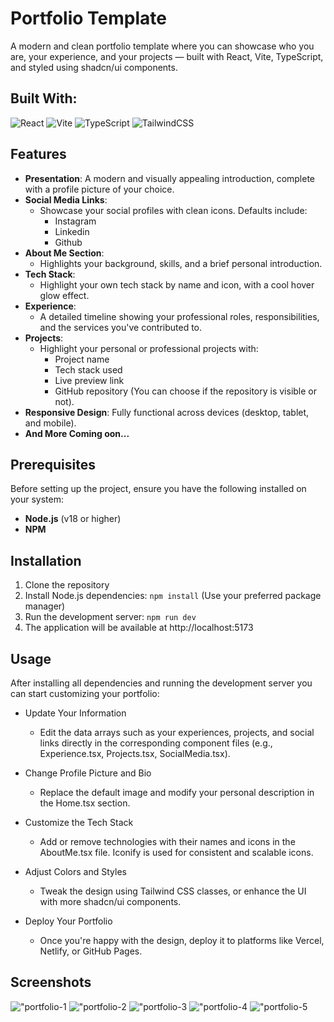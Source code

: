 # Portfolio Template
A modern and clean portfolio template where you can showcase who you are, your experience, and your projects — built with React, Vite, TypeScript, and styled using shadcn/ui components.

## Built With:
![React](https://img.shields.io/badge/react-%2320232a.svg?style=for-the-badge&logo=react&logoColor=%2361DAFB)
![Vite](https://img.shields.io/badge/vite-%23646CFF.svg?style=for-the-badge&logo=vite&logoColor=white)
![TypeScript](https://img.shields.io/badge/typescript-%23007ACC.svg?style=for-the-badge&logo=typescript&logoColor=white)
![TailwindCSS](https://img.shields.io/badge/tailwindcss-%2338B2AC.svg?style=for-the-badge&logo=tailwind-css&logoColor=white)


## Features
- **Presentation**: A modern and visually appealing introduction, complete with a profile picture of your choice.
- **Social Media Links**:
  - Showcase your social profiles with clean icons. Defaults include:
    - Instagram
    - Linkedin
    - Github
- **About Me Section**:
  - Highlights your background, skills, and a brief personal introduction.
- **Tech Stack**:
  - Highlight your own tech stack by name and icon, with a cool hover glow effect.
- **Experience**:
  - A detailed timeline showing your professional roles, responsibilities, and the services you've contributed to.
- **Projects**:
  - Highlight your personal or professional projects with:
    - Project name
    - Tech stack used
    - Live preview link
    - GitHub repository (You can choose if the repository is visible or not).
- **Responsive Design**: Fully functional across devices (desktop, tablet, and mobile).
- **And More Coming oon...**

## Prerequisites
Before setting up the project, ensure you have the following installed on your system:
- **Node.js** (v18 or higher)
- **NPM**

## Installation
1. Clone the repository
2. Install Node.js dependencies: ```npm install``` (Use your preferred package manager)
3. Run the development server: ```npm run dev```
4. The application will be available at http://localhost:5173

## Usage
After installing all dependencies and running the development server you can start customizing your portfolio:

- Update Your Information
  - Edit the data arrays such as your experiences, projects, and social links directly in the corresponding component files (e.g., Experience.tsx, Projects.tsx, SocialMedia.tsx).

- Change Profile Picture and Bio
  - Replace the default image and modify your personal description in the Home.tsx section.

- Customize the Tech Stack
  - Add or remove technologies with their names and icons in the AboutMe.tsx file. Iconify is used for consistent and scalable icons.

- Adjust Colors and Styles
  - Tweak the design using Tailwind CSS classes, or enhance the UI with more shadcn/ui components.

- Deploy Your Portfolio
  - Once you're happy with the design, deploy it to platforms like Vercel, Netlify, or GitHub Pages.

## Screenshots
!["portfolio-1](RepositoryImages/portfolio-1.png "prj-mng-1")
!["portfolio-2](/portfolio-2.png "prj-mng-2")
!["portfolio-3](/portfolio-3.png "prj-mng-3")
!["portfolio-4](/portfolio-4.png "prj-mng-4")
!["portfolio-5](/portfolio-5.png "prj-mng-5")
